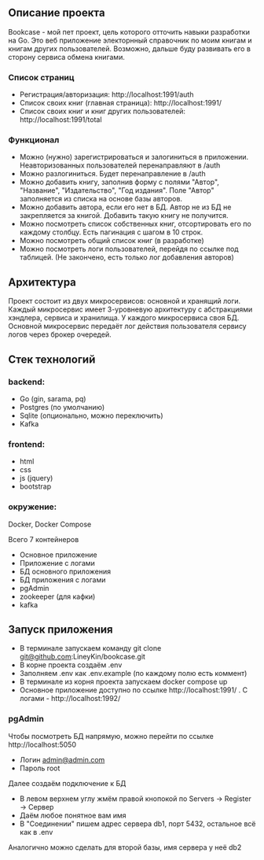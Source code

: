 ## Описание проекта

Bookcase - мой пет проект, цель которого отточить навыки разработки на Go.
Это веб приложение электорнный справочник по моим книгам и книгам других пользователей.
Возможно, дальше буду развивать его в сторону сервиса обмена книгами.

### Список страниц
- Регистрация/авторизация:  http://localhost:1991/auth
- Список своих книг (главная страница): http://localhost:1991/
- Список своих книг и книг других пользователей: http://localhost:1991/total

### Функционал
- Можно (нужно) зарегистрироваться и залогиниться в приложении. 
Неавторизованных пользователей перенаправляют в /auth
- Можно разлогиниться. Будет перенаправление в /auth
- Можно добавить книгу, заполнив форму с полями "Автор", "Название", "Издательство", "Год издания".
Поле "Автор" заполняется из списка на основе базы авторов.
- Можно добавить автора, если его нет в БД. Автор не из БД не закрепляется за книгой. Добавить такую книгу не получится.
- Можно посмотреть список собственных книг, отсортировать его по каждому столбцу. Есть пагинация с шагом в 10 строк.
- Можно посмотреть общий список книг (в разработке)
- Можно посмотреть логи пользователей, перейдя по ссылке под таблицей.
(Не закончено, есть только лог добавления авторов)


## Архитектура
Проект состоит из двух микросервисов: основной и хранящий логи.
Каждый микросервис имеет 3-уровневую архитектуру с абстракциями хэндлера, сервиса и хранилища.
У каждого микросервиса своя БД.
Основной микросервис передаёт лог действия пользователя сервису логов через брокер очередей.

## Cтек технологий
### backend:
- Go (gin, sarama, pq)
- Postgres (по умолчанию)
- Sqlite (опционально, можно переключить)
- Kafka
### frontend:
- html 
- css
- js (jquery)
- bootstrap
### окружение:
Docker, Docker Compose

Всего 7 контейнеров
- Основное приложение
- Приложение с логами
- БД основного приложения
- БД приложения с логами
- pgAdmin
- zookeeper (для кафки)
- kafka

## Запуск приложения

- В терминале запускаем команду git clone git@github.com:LineyKin/bookcase.git
- В корне проекта создаём .env
- Заполняем .env как .env.example (по каждому полю есть коммент)
- В терминале из корня проекта запускаем docker compose up
- Основное приложение доступно по ссылке http://localhost:1991/ . С логами - http://localhost:1992/

### pgAdmin
Чтобы посмотреть БД напрямую, можно перейти по ссылке http://localhost:5050
- Логин admin@admin.com
- Пароль root

Далее создаём подключение к БД
- В левом верхнем углу жмём правой кнопокой по Servers -> Register -> Сервер
- Даём любое понятное вам имя
- В "Соединении" пишем адрес сервера db1, порт 5432, остальное всё как в .env

Аналогично можно сделать для второй базы, имя сервера у неё db2
